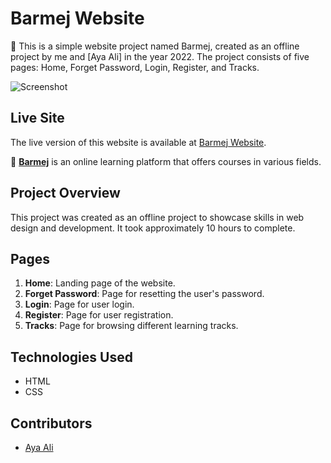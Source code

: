 # Barmej Website

🌟 This is a simple website project named Barmej, created as an offline project by me and [Aya Ali] in the year 2022. The project consists of five pages: Home, Forget Password, Login, Register, and Tracks.

![Screenshot](https://github.com/AnasHany219/Project_WebDesign/blob/master/imgs/screenshot.png)

## Live Site

The live version of this website is available at [Barmej Website](https://barmej-website.netlify.app/).

🚀 **[Barmej](https://www.barmej.com/)** is an online learning platform that offers courses in various fields.

## Project Overview

This project was created as an offline project to showcase skills in web design and development. It took approximately 10 hours to complete.

## Pages

1. **Home**: Landing page of the website.
2. **Forget Password**: Page for resetting the user's password.
3. **Login**: Page for user login.
4. **Register**: Page for user registration.
5. **Tracks**: Page for browsing different learning tracks.

## Technologies Used

- HTML
- CSS

## Contributors

- [Aya Ali](https://github.com/ayaa5aly)
